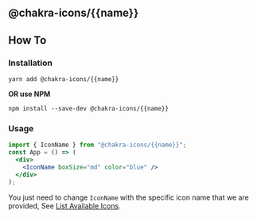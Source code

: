 ## @chakra-icons/{{name}}

## How To

### Installation

```console
yarn add @chakra-icons/{{name}}
```

**OR use NPM**

```console
npm install --save-dev @chakra-icons/{{name}}
```

### Usage

```jsx
import { IconName } from "@chakra-icons/{{name}}";
const App = () => (
  <div>
    <IconName boxSize="md" color="blue" />
  </div>
);
```

You just need to change `IconName` with the specific icon name that we are provided, See [List Available Icons](https://github.com/kodingdotninja/chakra-icons/tree/main/packages/@chakra-icons/bootstrap/snapshot.json).
